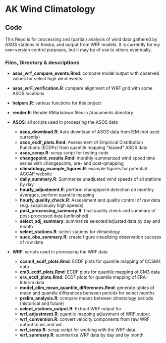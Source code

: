 # AK Wind Climatology
## Code
This Repo is for processing and (partial) analysis of wind data gathered by ASOS stations in Alaska, and output from WRF models. It is currently for my own version control purposes, but it may be of use to others eventually.

### Files, Directory & descriptions  
  
* **asos_wrf_compare_events.Rmd**: compare model output with observed values for select high wind events
* **asos_wrF_verification.R**: compare alignment of WRF grid with some ASOS locations
* **helpers.R**: various functions for this project
* **render.R**: Render RMarkdown files in /documents directory  

* **ASOS**: all scripts used in processing the ASOS data  
	* **asos_download.R**: Auto download of ASOS data from IEM (not used currently)
	* **asos_ecdf_plots.Rmd**: Assessment of Empirical Distribution Functions (ECDFs) from quantile mapping "biased" ASOS data
	* **asos_scrap.R**: scrap script for testing code
	* **changepoint_results.Rmd**: monthly-summarized wind speed time series with changepoints, pre- and post-qmapping
	* **climatology_example_figures.R**: example figures for potential ACCAP website
	* **daily_summary.R**: Summarize unadjusted wind speeds of all stations by day
	* **hourly_adjustment.R**: perform changepoint detection on monthly averages, perform quantile mapping
	* **hourly_quality_check.R**: Assessment and quality control of raw data (e.g. suspiciously high speeds)
	* **post_processing_summary.R**: final quality check and summary of post-processed data (unfinished)
	* **select_adj_summary**: summarize selected/adjusted data by day and month
	* **select_stations.R**: select stations for climatology
	* **succ_obs_summary.R**: create figure visualizing observation success of raw data
  
* **WRF**: scripts used in processing the WRF data  
	* **ccsm4_ecdf_plots.Rmd**: ECDF plots for quantile mapping of CCSM4 data
	* **cm3_ecdf_plots.Rmd**: ECDF plots for quantile mapping of CM3 data
	* **era_ecdf_plots.Rmd**: ECDF plots for quantile mapping of ERA-Interim data
	* **model_clim_mean_quantile_differences.Rmd**: generate tables of mean and quantile differences between periods for select months
	* **prelim_analysis.R**: compare means between climatology periods (historical and future)
	* **select_stations_output.R**: Extract WRF output for 
	* **wrf_adjustment.R**: quantile mapping adjustment of WRF output
	* **wrf_conversion.R**: convert velocity components from raw WRF output to ws and wd
	* **wrf_scrap.R**: scrap script for working with the WRF data
	* **wrf_summary.R**: summarize WRF data by day and by month
